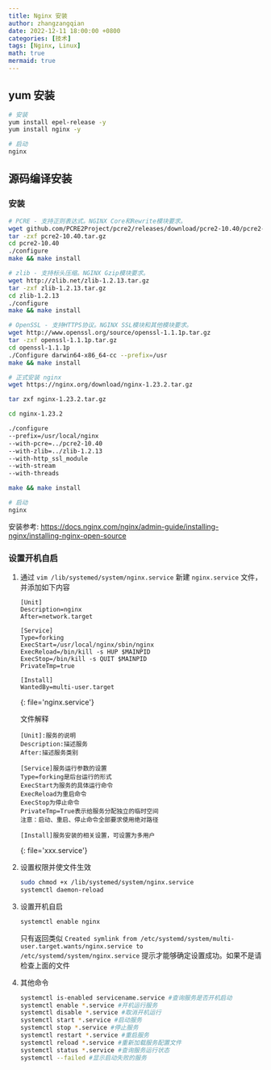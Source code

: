 ```yaml
---
title: Nginx 安装
author: zhangzangqian
date: 2022-12-11 18:00:00 +0800
categories: [技术]
tags: [Nginx, Linux]
math: true
mermaid: true
---
```


## yum 安装

```bash
# 安装
yum install epel-release -y
yum install nginx -y

# 启动
nginx
```

## 源码编译安装

### 安装

```bash
# PCRE - 支持正则表达式。NGINX Core和Rewrite模块要求。
wget github.com/PCRE2Project/pcre2/releases/download/pcre2-10.40/pcre2-10.40.tar.gz
tar -zxf pcre2-10.40.tar.gz
cd pcre2-10.40
./configure
make && make install

# zlib - 支持标头压缩。NGINX Gzip模块要求。
wget http://zlib.net/zlib-1.2.13.tar.gz
tar -zxf zlib-1.2.13.tar.gz
cd zlib-1.2.13
./configure
make && make install

# OpenSSL - 支持HTTPS协议。NGINX SSL模块和其他模块要求。
wget http://www.openssl.org/source/openssl-1.1.1p.tar.gz
tar -zxf openssl-1.1.1p.tar.gz
cd openssl-1.1.1p
./Configure darwin64-x86_64-cc --prefix=/usr
make && make install

# 正式安装 nginx
wget https://nginx.org/download/nginx-1.23.2.tar.gz

tar zxf nginx-1.23.2.tar.gz

cd nginx-1.23.2

./configure
--prefix=/usr/local/nginx
--with-pcre=../pcre2-10.40
--with-zlib=../zlib-1.2.13
--with-http_ssl_module
--with-stream
--with-threads

make && make install

# 启动
nginx
```

安装参考: <https://docs.nginx.com/nginx/admin-guide/installing-nginx/installing-nginx-open-source>

### 设置开机自启

1. 通过 `vim /lib/systemed/system/nginx.service` 新建 `nginx.service` 文件，并添加如下内容

    ```
    [Unit]
    Description=nginx
    After=network.target

    [Service]
    Type=forking
    ExecStart=/usr/local/nginx/sbin/nginx
    ExecReload=/bin/kill -s HUP $MAINPID
    ExecStop=/bin/kill -s QUIT $MAINPID
    PrivateTmp=true

    [Install]
    WantedBy=multi-user.target
    ```
    {: file='nginx.service'}

    文件解释

    ```
    [Unit]:服务的说明
    Description:描述服务
    After:描述服务类别

    [Service]服务运行参数的设置
    Type=forking是后台运行的形式
    ExecStart为服务的具体运行命令
    ExecReload为重启命令
    ExecStop为停止命令
    PrivateTmp=True表示给服务分配独立的临时空间
    注意：启动、重启、停止命令全部要求使用绝对路径

    [Install]服务安装的相关设置，可设置为多用户
    ```
    {: file='xxx.service'}

2. 设置权限并使文件生效

    ```bash
    sudo chmod +x /lib/systemed/system/nginx.service
    systemctl daemon-reload
    ```
3. 设置开机自启

    ```bash
    systemctl enable nginx
    ```

    只有返回类似 `Created symlink from /etc/systemd/system/multi-user.target.wants/nginx.service to /etc/systemd/system/nginx.service` 提示才能够确定设置成功。如果不是请检查上面的文件

4. 其他命令

    ```bash
    systemctl is-enabled servicename.service #查询服务是否开机启动
    systemctl enable *.service #开机运行服务
    systemctl disable *.service #取消开机运行
    systemctl start *.service #启动服务
    systemctl stop *.service #停止服务
    systemctl restart *.service #重启服务
    systemctl reload *.service #重新加载服务配置文件
    systemctl status *.service #查询服务运行状态
    systemctl --failed #显示启动失败的服务
    ```
